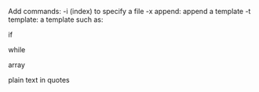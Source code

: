 Add commands: -i (index) to specify a file
-x append: append a template
-t template: a template such as:

if

while

array

plain text in quotes


